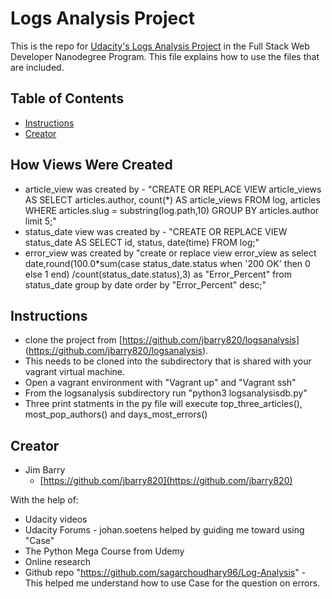 # Logs Analysis Project

This is the repo for [Udacity's Logs Analysis Project]() in the Full
Stack Web Developer Nanodegree Program. This file explains how to use
the files that are included.

## Table of Contents

* [Instructions](#instructions)
* [Creator](#creators)

## How Views Were Created

* article_view was created by  - "CREATE OR REPLACE VIEW article_views AS
SELECT articles.author, count(*) AS article_views FROM log, articles WHERE
articles.slug = substring(log.path,10)
GROUP BY articles.author limit 5;"
* status_date view was created by - "CREATE OR REPLACE VIEW status_date AS
SELECT id, status, date(time) FROM log;"
* error_view was created by "create or replace view error_view as select
date,round(100.0*sum(case status_date.status when '200 OK' then 0 else 1 end)
/count(status_date.status),3) as "Error_Percent" from status_date group by
date order by "Error_Percent" desc;"

## Instructions

* clone the project from [https://github.com/jbarry820/logsanalysis]
(https://github.com/jbarry820/logsanalysis).
* This needs to be cloned into the subdirectory that is shared with your
vagrant virtual machine.
* Open a vagrant environment with "Vagrant up" and "Vagrant ssh"
* From the logsanalysis subdirectory run "python3 logsanalysisdb.py"
* Three print statments in the py file will execute top_three_articles(),
most_pop_authors() and days_most_errors()

## Creator

* Jim Barry
    - [https://github.com/jbarry820](https://github.com/jbarry820)

With the help of:

* Udacity videos
* Udacity Forums - johan.soetens helped by guiding me toward using "Case"
* The Python Mega Course from Udemy
* Online research
* Github repo "https://github.com/sagarchoudhary96/Log-Analysis" - This helped me
understand how to use Case for the question on errors.
